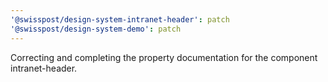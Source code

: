 ```yaml
---
'@swisspost/design-system-intranet-header': patch
'@swisspost/design-system-demo': patch
---
```


Correcting and completing the property documentation for the component intranet-header.
